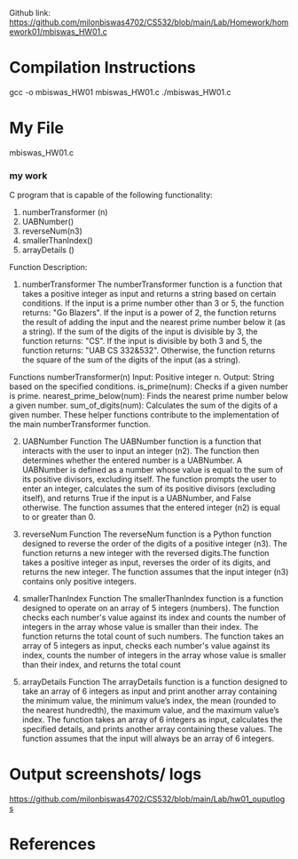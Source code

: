 Github link: https://github.com/milonbiswas4702/CS532/blob/main/Lab/Homework/homework01/mbiswas_HW01.c

# Compilation Instructions

gcc -o mbiswas_HW01 mbiswas_HW01.c
./mbiswas_HW01.c

# My File
mbiswas_HW01.c

### my work

C program that is capable of the following functionality:
1. numberTransformer (n)
2. UABNumber()
3. reverseNum(n3)
4. smallerThanIndex()
5. arrayDetails ()
   
Function Description:

1. numberTransformer
The numberTransformer function is a function that takes a positive integer as input and returns a string based on certain conditions. 
If the input is a prime number other than 3 or 5, the function returns: "Go Blazers".
If the input is a power of 2, the function returns the result of adding the input and the nearest prime number below it (as a string).
If the sum of the digits of the input is divisible by 3, the function returns: "CS".
If the input is divisible by both 3 and 5, the function returns: "UAB CS 332&532".
Otherwise, the function returns the square of the sum of the digits of the input (as a string).

Functions
numberTransformer(n)
Input: Positive integer n.
Output: String based on the specified conditions.
is_prime(num): Checks if a given number is prime.
nearest_prime_below(num): Finds the nearest prime number below a given number.
sum_of_digits(num): Calculates the sum of the digits of a given number.
These helper functions contribute to the implementation of the main numberTransformer function.

2. UABNumber Function
The UABNumber function is a function that interacts with the user to input an integer (n2). The function then determines whether the entered number is a UABNumber. A UABNumber is defined as a number whose value is equal to the sum of its positive divisors, excluding itself.
The function prompts the user to enter an integer, calculates the sum of its positive divisors (excluding itself), and returns True if the input is a UABNumber, and False otherwise. The function assumes that the entered integer (n2) is equal to or greater than 0.

3. reverseNum Function
The reverseNum function is a Python function designed to reverse the order of the digits of a positive integer (n3). The function returns a new integer with the reversed digits.The function takes a positive integer as input, reverses the order of its digits, and returns the new integer. The function assumes that the input integer (n3) contains only positive integers.

4. smallerThanIndex Function
The smallerThanIndex function is a function designed to operate on an array of 5 integers (numbers). The function checks each number's value against its index and counts the number of integers in the array whose value is smaller than their index. The function returns the total count of such numbers. The function takes an array of 5 integers as input, checks each number's value against its index, counts the number of integers in the array whose value is smaller than their index, and returns the total count

5. arrayDetails Function
The arrayDetails function is a function designed to take an array of 6 integers as input and print another array containing the minimum value, the minimum value’s index, the mean (rounded to the nearest hundredth), the maximum value, and the maximum value’s index. The function takes an array of 6 integers as input, calculates the specified details, and prints another array containing these values.
The function assumes that the input will always be an array of 6 integers.


# Output screenshots/ logs
https://github.com/milonbiswas4702/CS532/blob/main/Lab/hw01_ouputlogs

# References

